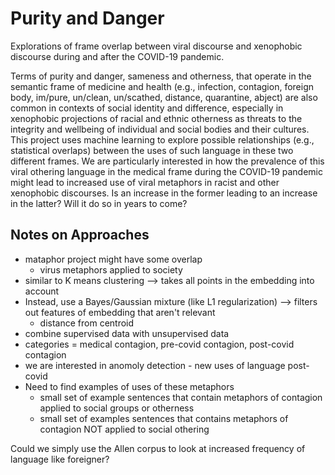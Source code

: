 # Purity and Danger
Explorations of frame overlap between viral discourse and xenophobic discourse during and after the COVID-19 pandemic.

Terms of purity and danger, sameness and otherness, that operate in the semantic frame of medicine and health (e.g., infection, contagion, foreign body, im/pure, un/clean, un/scathed, distance, quarantine, abject) are also common in contexts of social identity and difference, especially in xenophobic projections of racial and ethnic otherness as threats to the integrity and wellbeing of individual and social bodies and their cultures. This project uses machine learning to explore possible relationships (e.g., statistical overlaps) between the uses of such language in these two different frames. We are particularly interested in how the prevalence of this viral othering language in the medical frame during the COVID-19 pandemic might lead to increased use of viral metaphors in racist and other xenophobic discourses. Is an increase in the former leading to an increase in the latter? Will it do so in years to come?

## Notes on Approaches

* mataphor project might have some overlap
    * virus metaphors applied to society
* similar to K means clustering --> takes all points in the embedding into account
* Instead, use a Bayes/Gaussian mixture (like L1 regularization) --> filters out features of embedding that aren't relevant
    * distance from centroid
* combine supervised data with unsupervised data
* categories = medical contagion, pre-covid contagion, post-covid contagion
* we are interested in anomoly detection - new uses of language post-covid
* Need to find examples of uses of these metaphors
    * small set of example sentences that contain metaphors of contagion applied to social groups or otherness
    * small set of examples sentences that contains metaphors of contagion NOT applied to social othering

Could we simply use the Allen corpus to look at increased frequency of language like foreigner?
